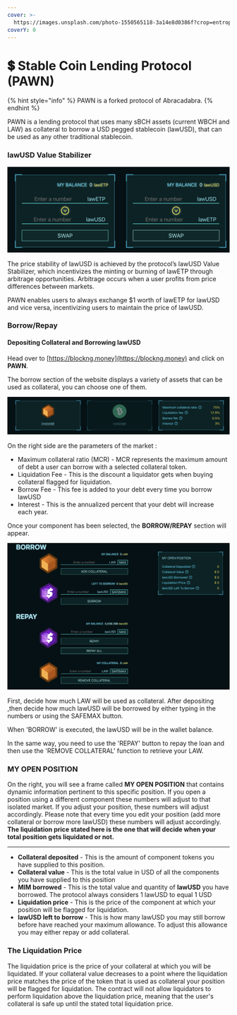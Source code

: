 ```yaml
---
cover: >-
  https://images.unsplash.com/photo-1550565118-3a14e8d0386f?crop=entropy&cs=srgb&fm=jpg&ixid=MnwxOTcwMjR8MHwxfHNlYXJjaHw3fHxkb2xsYXJ8ZW58MHx8fHwxNjUwMDE2NTY5&ixlib=rb-1.2.1&q=85
coverY: 0
---
```


# 💲 Stable Coin Lending Protocol (PAWN)

{% hint style="info" %}
PAWN is a forked protocol of Abracadabra.
{% endhint %}

PAWN is a lending protocol that uses many sBCH assets (current WBCH and LAW) as collateral to borrow a USD pegged stablecoin (lawUSD), that can be used as any other traditional stablecoin.

### lawUSD Value Stabilizer

![](<../../.gitbook/assets/图片 (3) (1).png>)

The price stability of lawUSD is achieved by the protocol’s lawUSD Value Stabilizer, which incentivizes the minting or burning of lawETP through arbitrage opportunities. Arbitrage occurs when a user profits from price differences between markets.

PAWN enables users to always exchange $1 worth of lawETP for lawUSD and vice versa, incentivizing users to maintain the price of lawUSD.



### Borrow/Repay

#### Depositing Collateral and Borrowing lawUSD

Head over to [https://blockng.money](https://blockng.money) and click on **PAWN**.

The borrow section of the website displays a variety of assets that can be used as collateral, you can choose one of them.

![](../../.gitbook/assets/图片.png)

On the right side are the parameters of the market :&#x20;

* Maximum collateral ratio (MCR) - MCR represents the maximum amount of debt a user can borrow with a selected collateral token.
* Liquidation Fee - This is the discount a liquidator gets when buying collateral flagged for liquidation.
* Borrow Fee - This fee is added to your debt every time you borrow lawUSD
* Interest - This is the annualized percent that your debt will increase each year.

Once your component has been selected, the **BORROW/REPAY** section will appear.

![](<../../.gitbook/assets/图片 (1) (1).png>)

First, decide how much LAW will be used as collateral. After depositing  ,then decide how much lawUSD will be borrowed by either typing in the numbers or using the SAFEMAX button.

When 'BORROW' is executed, the lawUSD will be in the wallet balance.

In the same way, you need to use the 'REPAY' button to repay the loan and then use the 'REMOVE COLLATERAL' function to retrieve your LAW.

### MY OPEN POSITION

On the right, you will see a frame called **MY OPEN POSITION** that contains dynamic information pertinent to this specific position. If you open a position using a different component these numbers will adjust to that isolated market. If you adjust your position, these numbers will adjust accordingly. Please note that every time you edit your position (add more collateral or borrow more lawUSD) these numbers will adjust accordingly. **The liquidation price stated here is the one that will decide when your total position gets liquidated or not.**

****

* **Collateral deposited** - This is the amount of component tokens you have supplied to this position.
* **Collateral value** - This is the total value in USD of all the components you have supplied to this position
* **MIM borrowed** - This is the total value and quantity of **lawUSD** you have borrowed. The protocol always considers 1 lawUSD to equal 1 USD
* **Liquidation price** - This is the price of the component at which your position will be flagged for liquidation.&#x20;
* **lawUSD left to borrow** - This is how many lawUSD you may still borrow before have reached your maximum allowance. To adjust this allowance you may either repay or add collateral.

### **The Liquidation Price**

The liquidation price is the price of your collateral at which you will be liquidated. If your collateral value decreases to a point where the liquidation price matches the price of the token that is used as collateral your position will be flagged for liquidation. The contract will not allow liquidators to perform liquidation above the liquidation price, meaning that the user's collateral is safe up until the stated total liquidation price.



